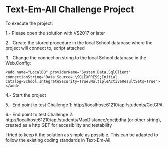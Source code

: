 # Text-Em-All Challenge Project

To execute the project:

1.- Please open the solution with VS2017 or later

2.- Create the stored procedure in the local School database where the project will connect to, script attached

3.- Change the connection string to the local School database in the Web.Config:

    <add name="LocalDB" providerName="System.Data.SqlClient" connectionString="Data Source=.\SQLEXPRESS;Initial Catalog=School;IntegrateSecurity=True;MultipleActiveResultSets=True"></add>
    
4.- Start the project

5.- End point to test Challenge 1: http://localhost:61210/api/students/GetGPA

6.- End point to test Challenge 2: http://localhost:61210/api/students/MaxDistance/gbcjbdha (or other string), created as a http GET for accesibility and testability

I tried to keep it the solution as simple as possible. This can be adapted to follow the existing coding standards in Text-Em-All.
